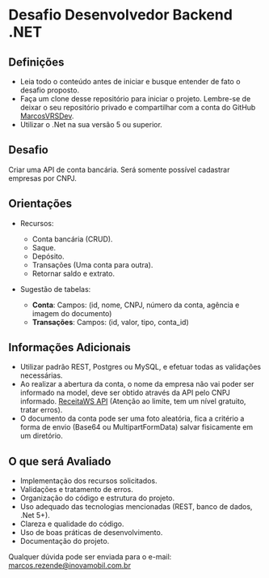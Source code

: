 # Desafio Desenvolvedor Backend .NET

## Definições

- Leia todo o conteúdo antes de iniciar e busque entender de fato o desafio proposto.
- Faça um clone desse repositório para iniciar o projeto. Lembre-se de deixar o seu repositório privado e compartilhar com a conta do GitHub [MarcosVRSDev](https://github.com/MarcosVRSDev).
- Utilizar o .Net na sua versão 5 ou superior.

## Desafio

Criar uma API de conta bancária. Será somente possível cadastrar empresas por CNPJ.

## Orientações

- Recursos:
  - Conta bancária (CRUD).
  - Saque.
  - Depósito.
  - Transações (Uma conta para outra).
  - Retornar saldo e extrato.

- Sugestão de tabelas:
  - **Conta**: Campos: (id, nome, CNPJ, número da conta, agência e imagem do documento)
  - **Transações**: Campos: (id, valor, tipo, conta_id)

## Informações Adicionais

- Utilizar padrão REST, Postgres ou MySQL, e efetuar todas as validações necessárias.
- Ao realizar a abertura da conta, o nome da empresa não vai poder ser informado na model, deve ser obtido através da API pelo CNPJ informado. [ReceitaWS API](https://developers.receitaws.com.br/#/operations/queryCNPJFree) (Atenção ao limite, tem um nível gratuito, tratar erros).
- O documento da conta pode ser uma foto aleatória, fica a critério a forma de envio (Base64 ou MultipartFormData) salvar fisicamente em um diretório.

## O que será Avaliado

- Implementação dos recursos solicitados.
- Validações e tratamento de erros.
- Organização do código e estrutura do projeto.
- Uso adequado das tecnologias mencionadas (REST, banco de dados, .Net 5+).
- Clareza e qualidade do código.
- Uso de boas práticas de desenvolvimento.
- Documentação do projeto.

Qualquer dúvida pode ser enviada para o e-mail: marcos.rezende@inovamobil.com.br
